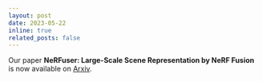 ```yaml
---
layout: post
date: 2023-05-22
inline: true
related_posts: false
---
```


Our paper **NeRFuser: Large-Scale Scene Representation by NeRF Fusion** is now available on [Arxiv](https://arxiv.org/abs/2305.13307).
